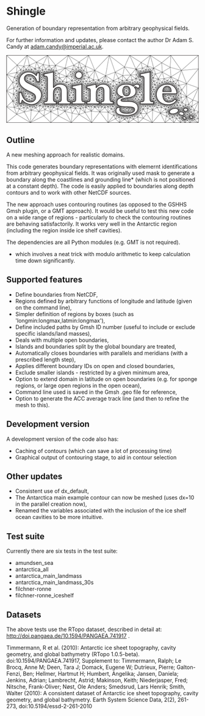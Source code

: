 Shingle
=======

Generation of boundary representation from arbitrary geophysical fields.

For further information and updates, please contact the author Dr Adam S. Candy at adam.candy@imperial.ac.uk.

![Shingle](./data/shingle.png?raw=true "Shingle")

Outline
-------

A new meshing approach for realistic domains.
  
This code generates boundary representations with elemernt identifications from arbitrary geophysical fields.  It was originally used  mask to generate a boundary along the coastlines and grounding line* (which is not positioned at a constant depth).  The code is easily applied to boundaries along depth contours and to work with other NetCDF sources.
  
The new approach uses contouring routines (as opposed to the GSHHS Gmsh plugin, or a GMT approach).  It would be useful to test this new code on a wide range of regions - particularly to check the contouring routines are behaving satisfactorily.  It works very well in the Antarctic region (including the region inside ice shelf cavities). 
  
The dependencies are all Python modules (e.g. GMT is not required).

 * which involves a neat trick with modulo arithmetic to keep calculation time down significantly.
  
Supported features
------------------

  - Define boundaries from NetCDF,
  - Regions defined by arbitrary functions of longitude and latitude (given on the command line),
  - Simpler definition of regions by boxes (such as 'longmin:longmax,latmin:longmax'),
  - Define included paths by Gmsh ID number (useful to include or exclude  specific islands/land masses),
  - Deals with multiple open boundaries,
  - Islands and boundaries split by the global boundary are treated,
  - Automatically closes boundaries with parallels and meridians (with a prescribed length step),
  - Applies different boundary IDs on open and closed boundaries,
  - Exclude smaller islands - restricted by a given minimum area,
  - Option to extend domain in latitude on open boundaries (e.g. for sponge regions, or large open regions in the open ocean),
  - Command line used is saved in the Gmsh .geo file for reference,
  - Option to generate the ACC average track line (and then to refine the mesh to this).

Development version
-------------------

A development version of the code also has:
  - Caching of contours (which can save a lot of processing time)
  - Graphical output of contouring stage, to aid in contour selection


Other updates
-------------

  - Consistent use of dx_default,
  - The Antarctica main example contour can now be meshed (uses dx=10 in the parallel creation now),
  - Renamed the variables associated with the inclusion of the ice shelf ocean cavities to be more intuitive.

Test suite
----------

Currently there are six tests in the test suite:
  - amundsen_sea
  - antarctica_all
  - antarctica_main_landmass
  - antarctica_main_landmass_30s
  - filchner-ronne
  - filchner-ronne_iceshelf

Datasets
--------

The above tests use the RTopo dataset, described in detail at: http://doi.pangaea.de/10.1594/PANGAEA.741917 .

Timmermann, R et al. (2010): Antarctic ice sheet topography, cavity geometry, and global bathymetry (RTopo 1.0.5-beta). doi:10.1594/PANGAEA.741917,
Supplement to: Timmermann, Ralph; Le Brocq, Anne M; Deen, Tara J; Domack, Eugene W; Dutrieux, Pierre; Galton-Fenzi, Ben; Hellmer, Hartmut H; Humbert, Angelika; Jansen, Daniela; Jenkins, Adrian; Lambrecht, Astrid; Makinson, Keith; Niederjasper, Fred; Nitsche, Frank-Oliver; Nøst, Ole Anders; Smedsrud, Lars Henrik; Smith, Walter (2010): A consistent dataset of Antarctic ice sheet topography, cavity geometry, and global bathymetry. Earth System Science Data, 2(2), 261-273, doi:10.5194/essd-2-261-2010

